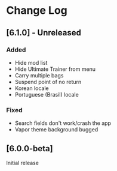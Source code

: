 # Change Log

## [6.1.0] - Unreleased

### Added

- Hide mod list
- Hide Ultimate Trainer from menu
- Carry multiple bags
- Suspend point of no return
- Korean locale
- Portuguese (Brasil) locale

### Fixed

- Search fields don't work/crash the app
- Vapor theme background bugged

## [6.0.0-beta]

Initial release
